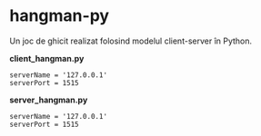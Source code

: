 # hangman-py

Un joc de ghicit realizat folosind modelul client-server în Python.

**client_hangman.py**

    serverName = '127.0.0.1'
    serverPort = 1515
    
**server_hangman.py**

    serverName = '127.0.0.1'
    serverPort = 1515
    